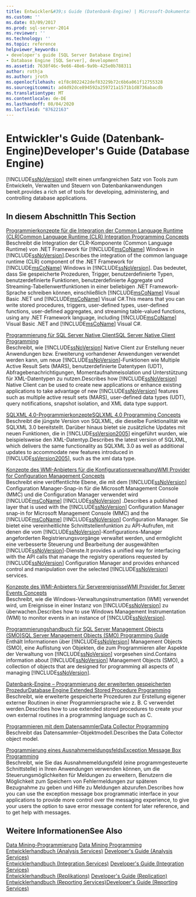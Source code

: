```yaml
---
title: Entwickler&#39;s Guide (Datenbank-Engine) | Microsoft-Dokumentation
ms.custom: ''
ms.date: 03/09/2017
ms.prod: sql-server-2014
ms.reviewer: ''
ms.technology: ''
ms.topic: reference
helpviewer_keywords:
- developer's guide [SQL Server Database Engine]
- Database Engine [SQL Server], development
ms.assetid: 7638f46c-9e66-48e6-9a9b-425e0b788311
author: rothja
ms.author: jroth
ms.openlocfilehash: e1f8c8022422def83229b72c6b6a061f12755328
ms.sourcegitcommit: ad4d92dce894592a259721a1571b1d8736abacdb
ms.translationtype: MT
ms.contentlocale: de-DE
ms.lasthandoff: 08/04/2020
ms.locfileid: "87622163"
---
```

# <a name="developer39s-guide-database-engine"></a><span data-ttu-id="5d0b3-102">Entwickler&#39;s Guide (Datenbank-Engine)</span><span class="sxs-lookup"><span data-stu-id="5d0b3-102">Developer&#39;s Guide (Database Engine)</span></span>
  [!INCLUDE[ssNoVersion](../includes/ssnoversion-md.md)] <span data-ttu-id="5d0b3-103">stellt einen umfangreichen Satz von Tools zum Entwickeln, Verwalten und Steuern von Datenbankanwendungen bereit.</span><span class="sxs-lookup"><span data-stu-id="5d0b3-103">provides a rich set of tools for developing, administering, and controlling database applications.</span></span>  
  
## <a name="in-this-section"></a><span data-ttu-id="5d0b3-104">In diesem Abschnitt</span><span class="sxs-lookup"><span data-stu-id="5d0b3-104">In This Section</span></span>  
 [<span data-ttu-id="5d0b3-105">Programmierkonzepte für die Integration der Common Language Runtime &#40;CLR&#41;</span><span class="sxs-lookup"><span data-stu-id="5d0b3-105">Common Language Runtime &#40;CLR&#41; Integration Programming Concepts</span></span>](clr-integration/common-language-runtime-clr-integration-programming-concepts.md)  
 <span data-ttu-id="5d0b3-106">Beschreibt die Integration der CLR-Komponente (Common Language Runtime) von .NET Framework für [!INCLUDE[msCoName](../includes/msconame-md.md)] Windows in [!INCLUDE[ssNoVersion](../includes/ssnoversion-md.md)].</span><span class="sxs-lookup"><span data-stu-id="5d0b3-106">Describes the integration of the common language runtime (CLR) component of the .NET Framework for [!INCLUDE[msCoName](../includes/msconame-md.md)] Windows in [!INCLUDE[ssNoVersion](../includes/ssnoversion-md.md)].</span></span> <span data-ttu-id="5d0b3-107">Das bedeutet, dass Sie gespeicherte Prozeduren, Trigger, benutzerdefinierte Typen, benutzerdefinierte Funktionen, benutzerdefinierte Aggregate und Streaming-Tabellenwertfunktionen in einer beliebigen .NET Framework-Sprache schreiben können, einschließlich [!INCLUDE[msCoName](../includes/msconame-md.md)] Visual Basic .NET und [!INCLUDE[msCoName](../includes/msconame-md.md)] Visual C#.</span><span class="sxs-lookup"><span data-stu-id="5d0b3-107">This means that you can write stored procedures, triggers, user-defined types, user-defined functions, user-defined aggregates, and streaming table-valued functions, using any .NET Framework language, including [!INCLUDE[msCoName](../includes/msconame-md.md)] Visual Basic .NET and [!INCLUDE[msCoName](../includes/msconame-md.md)] Visual C#.</span></span>  
  
 [<span data-ttu-id="5d0b3-108">Programmierung für SQL Server Native Client</span><span class="sxs-lookup"><span data-stu-id="5d0b3-108">SQL Server Native Client Programming</span></span>](native-client/sql-server-native-client-programming.md)  
 <span data-ttu-id="5d0b3-109">Beschreibt, wie [!INCLUDE[ssNoVersion](../includes/ssnoversion-md.md)] Native Client zur Erstellung neuer Anwendungen bzw. Erweiterung vorhandener Anwendungen verwendet werden kann, um neue [!INCLUDE[ssNoVersion](../includes/ssnoversion-md.md)]-Funktionen wie Multiple Active Result Sets (MARS), benutzerdefinierte Datentypen (UDT), Abfragebenachrichtigungen, Momentaufnahmeisolation und Unterstützung für XML-Datentypen zu nutzen.</span><span class="sxs-lookup"><span data-stu-id="5d0b3-109">Describes how [!INCLUDE[ssNoVersion](../includes/ssnoversion-md.md)] Native Client can be used to create new applications or enhance existing applications to take advantage of new [!INCLUDE[ssNoVersion](../includes/ssnoversion-md.md)] features such as multiple active result sets (MARS), user-defined data types (UDT), query notifications, snapshot isolation, and XML data type support.</span></span>  
  
 [<span data-ttu-id="5d0b3-110">SQLXML 4.0-Programmierkonzepte</span><span class="sxs-lookup"><span data-stu-id="5d0b3-110">SQLXML 4.0 Programming Concepts</span></span>](sqlxml/sqlxml-4-0-programming-concepts.md)  
 <span data-ttu-id="5d0b3-111">Beschreibt die jüngste Version von SQLXML, die dieselbe Funktionalität wie SQLXML 3.0 bereitstellt. Darüber hinaus bietet sie zusätzliche Updates mit neuen Funktionen, die in [!INCLUDE[ssVersion2005](../includes/ssversion2005-md.md)] eingeführt wurden, wie beispielsweise den XML-Datentyp.</span><span class="sxs-lookup"><span data-stu-id="5d0b3-111">Describes the latest version of SQLXML, which delivers the same functionality as SQLXML 3.0 as well as additional updates to accommodate new features introduced in [!INCLUDE[ssVersion2005](../includes/ssversion2005-md.md)], such as the xml data type.</span></span>  
  
 [<span data-ttu-id="5d0b3-112">Konzepte des WMI-Anbieters für die Konfigurationsverwaltung</span><span class="sxs-lookup"><span data-stu-id="5d0b3-112">WMI Provider for Configuration Management Concepts</span></span>](wmi-provider-configuration/wmi-provider-for-configuration-management.md)  
 <span data-ttu-id="5d0b3-113">Beschreibt eine veröffentlichte Ebene, die mit dem [!INCLUDE[ssNoVersion](../includes/ssnoversion-md.md)] Configuration Manager-Snap-in für die Microsoft Management Console (MMC) und die Configuration Manager verwendet wird [!INCLUDE[msCoName](../includes/msconame-md.md)] [!INCLUDE[ssNoVersion](../includes/ssnoversion-md.md)] .</span><span class="sxs-lookup"><span data-stu-id="5d0b3-113">Describes a published layer that is used with the [!INCLUDE[ssNoVersion](../includes/ssnoversion-md.md)] Configuration Manager snap-in for Microsoft Management Console (MMC) and the [!INCLUDE[msCoName](../includes/msconame-md.md)] [!INCLUDE[ssNoVersion](../includes/ssnoversion-md.md)] Configuration Manager.</span></span> <span data-ttu-id="5d0b3-114">Sie bietet eine vereinheitlichte Schnittstellenfunktion zu API-Aufrufen, mit denen die vom [!INCLUDE[ssNoVersion](../includes/ssnoversion-md.md)]-Konfigurations-Manager angeforderten Registrierungsvorgänge verwaltet werden, und ermöglicht eine verbesserte Steuerung und Bearbeitung der ausgewählten [!INCLUDE[ssNoVersion](../includes/ssnoversion-md.md)]-Dienste.</span><span class="sxs-lookup"><span data-stu-id="5d0b3-114">It provides a unified way for interfacing with the API calls that manage the registry operations requested by [!INCLUDE[ssNoVersion](../includes/ssnoversion-md.md)] Configuration Manager and provides enhanced control and manipulation over the selected [!INCLUDE[ssNoVersion](../includes/ssnoversion-md.md)] services.</span></span>  
  
 [<span data-ttu-id="5d0b3-115">Konzepte des WMI-Anbieters für Serverereignisse</span><span class="sxs-lookup"><span data-stu-id="5d0b3-115">WMI Provider for Server Events Concepts</span></span>](wmi-provider-server-events/wmi-provider-for-server-events-concepts.md)  
 <span data-ttu-id="5d0b3-116">Beschreibt, wie die Windows-Verwaltungsinstrumentation (WMI) verwendet wird, um Ereignisse in einer Instanz von [!INCLUDE[ssNoVersion](../includes/ssnoversion-md.md)] zu überwachen.</span><span class="sxs-lookup"><span data-stu-id="5d0b3-116">Describes how to use Windows Management Instrumentation (WMI) to monitor events in an instance of [!INCLUDE[ssNoVersion](../includes/ssnoversion-md.md)].</span></span>  
  
 [<span data-ttu-id="5d0b3-117">Programmierungshandbuch für SQL Server Management Objects &#40;SMO&#41;</span><span class="sxs-lookup"><span data-stu-id="5d0b3-117">SQL Server Management Objects &#40;SMO&#41; Programming Guide</span></span>](server-management-objects-smo/sql-server-management-objects-smo-programming-guide.md)  
 <span data-ttu-id="5d0b3-118">Enthält Informationen über [!INCLUDE[ssNoVersion](../includes/ssnoversion-md.md)] Management Objects (SMO), eine Auflistung von Objekten, die zum Programmieren aller Aspekte der Verwaltung von [!INCLUDE[ssNoVersion](../includes/ssnoversion-md.md)] vorgesehen sind.</span><span class="sxs-lookup"><span data-stu-id="5d0b3-118">Contains information about [!INCLUDE[ssNoVersion](../includes/ssnoversion-md.md)] Management Objects (SMO), a collection of objects that are designed for programming all aspects of managing [!INCLUDE[ssNoVersion](../includes/ssnoversion-md.md)].</span></span>  
  
 [<span data-ttu-id="5d0b3-119">Datenbank-Engine – Programmierung der erweiterten gespeicherten Prozedur</span><span class="sxs-lookup"><span data-stu-id="5d0b3-119">Database Engine Extended Stored Procedure Programming</span></span>](database-engine-extended-stored-procedure-programming.md)  
 <span data-ttu-id="5d0b3-120">Beschreibt, wie erweiterte gespeicherte Prozeduren zur Erstellung eigener externer Routinen in einer Programmiersprache wie z. B. C verwendet werden.</span><span class="sxs-lookup"><span data-stu-id="5d0b3-120">Describes how to use extended stored procedures to create your own external routines in a programming language such as C.</span></span>  
  
 [<span data-ttu-id="5d0b3-121">Programmieren mit dem Datensammler</span><span class="sxs-lookup"><span data-stu-id="5d0b3-121">Data Collector Programming</span></span>](../database-engine/dev-guide/data-collector-programming.md)  
 <span data-ttu-id="5d0b3-122">Beschreibt das Datensammler-Objektmodell.</span><span class="sxs-lookup"><span data-stu-id="5d0b3-122">Describes the Data Collector object model.</span></span>  
  
 [<span data-ttu-id="5d0b3-123">Programmierung eines Ausnahmemeldungsfelds</span><span class="sxs-lookup"><span data-stu-id="5d0b3-123">Exception Message Box Programming</span></span>](../database-engine/dev-guide/exception-message-box-programming.md)  
 <span data-ttu-id="5d0b3-124">Beschreibt, wie Sie das Ausnahmemeldungsfeld (eine programmgesteuerte Schnittstelle) in Ihren Anwendungen verwenden können, um die Steuerungsmöglichkeiten für Meldungen zu erweitern, Benutzern die Möglichkeit zum Speichern von Fehlermeldungen zur späteren Bezugnahme zu geben und Hilfe zu Meldungen abzurufen.</span><span class="sxs-lookup"><span data-stu-id="5d0b3-124">Describes how you can use the exception message box programmatic interface in your applications to provide more control over the messaging experience, to give your users the option to save error message content for later reference, and to get help with messages.</span></span>  
  
## <a name="see-also"></a><span data-ttu-id="5d0b3-125">Weitere Informationen</span><span class="sxs-lookup"><span data-stu-id="5d0b3-125">See Also</span></span>  
 <span data-ttu-id="5d0b3-126">[Data Mining-Programmierung](../analysis-services/dev-guide/data-mining-programming.md) </span><span class="sxs-lookup"><span data-stu-id="5d0b3-126">[Data Mining Programming](../analysis-services/dev-guide/data-mining-programming.md) </span></span>  
 <span data-ttu-id="5d0b3-127">[Entwicklerhandbuch &#40;Analysis Services&#41;](https://docs.microsoft.com/analysis-services/analysis-services-developer-documentation) </span><span class="sxs-lookup"><span data-stu-id="5d0b3-127">[Developer's Guide &#40;Analysis Services&#41;](https://docs.microsoft.com/analysis-services/analysis-services-developer-documentation) </span></span>  
 <span data-ttu-id="5d0b3-128">[Entwicklerhandbuch &#40;Integration Services&#41;](../integration-services/integration-services-developer-documentation.md) </span><span class="sxs-lookup"><span data-stu-id="5d0b3-128">[Developer's Guide &#40;Integration Services&#41;](../integration-services/integration-services-developer-documentation.md) </span></span>  
 <span data-ttu-id="5d0b3-129">[Entwicklerhandbuch &#40;Replikations&#41;](replication/concepts/replication-developer-documentation.md) </span><span class="sxs-lookup"><span data-stu-id="5d0b3-129">[Developer's Guide &#40;Replication&#41;](replication/concepts/replication-developer-documentation.md) </span></span>  
 [<span data-ttu-id="5d0b3-130">Entwicklerhandbuch &#40;Reporting Services&#41;</span><span class="sxs-lookup"><span data-stu-id="5d0b3-130">Developer's Guide &#40;Reporting Services&#41;</span></span>](../reporting-services/reporting-services-developer-documentation.md)  
  
  
